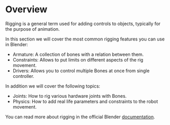 # Overview

Rigging is a general term used for adding controls to objects, typically for the purpose of animation.

In this section we will cover the most common rigging features you can use in Blender:

- Armature:  A collection of bones with a relation between them.
- Constraints:  Allows to put limits on different aspects of the rig movement.
- Drivers:  Allows you to control multiple Bones at once from single controller.

In addition we will cover the following topics:

- Joints:  How to rig various hardware joints with Bones.
- Physics:  How to add real life parameters and constraints to the robot movement.

You can read more about rigging in the official Blender [documentation](https://docs.blender.org/manual/en/latest/animation/introduction.html#rigging).
